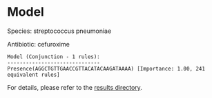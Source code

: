 
# Model

Species: streptococcus pneumoniae

Antibiotic: cefuroxime

```
Model (Conjunction - 1 rules):
------------------------------
Presence(AGGCTGTTGAACCGTTACATACAAGATAAAA) [Importance: 1.00, 241 equivalent rules]

```

For details, please refer to the [results directory](../../../../../results/scm_b/streptococcus+pneumoniae/cefuroxime/repeat_2/).

